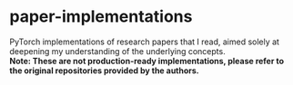 # paper-implementations

PyTorch implementations of research papers that I read, aimed solely at deepening my understanding of the underlying concepts.  
**Note: These are not production-ready implementations, please refer to the original repositories provided by the authors.** 